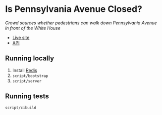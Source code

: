 # Is Pennsylvania Avenue Closed?

*Crowd sources whether pedestrians can walk down Pennsylvania Avenue in front of the White House*

* [Live site](https://is-pennsylvania-avenue-closed.herokuapp.com/)
* [API](https://is-pennsylvania-avenue-open.herokuapp.com/api)

## Running locally

1. Install [Redis](http://redis.io/)
2. `script/bootstrap`
3. `script/server`

## Running tests

`script/cibuild`
